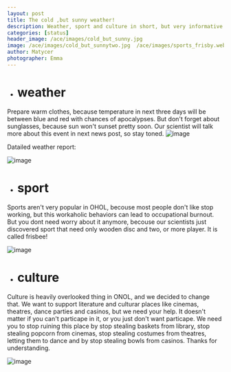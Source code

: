```yaml
---
layout: post
title: The cold ,but sunny weather!
description: Weather, sport and culture in short, but very informative post.
categories: [status]
header_image: /ace/images/cold_but_sunny.jpg
image: /ace/images/cold_but_sunnytwo.jpg  /ace/images/sports_frisby.webp /ace/images/weather_1.webp /ace/images/creaper.webp
author: Matycer
photographer: Emma
---
```


* # weather

Prepare warm clothes, because temperature in next three days will be between blue and red with chances of apocalypses. But don't forget about sunglasses, because sun won't sunset pretty soon. Our scientist will talk more about this event in next news post, so stay toned.
![image](/ace/images/weather_1.webp)

Datailed weather report:

![image](/ace/images/cold_but_sunnytwo.jpg)

* # sport
Sports aren't very popular in OHOL, becouse most people don't like stop working, but this workaholic behaviors can lead to occupational burnout. But you dont need worry about it anymore, becouse our scientists just discovered sport that need only wooden disc and two, or more player. It is called frisbee!

![image](/ace/images/sports_frisby.webp)

* # culture
Culture is heavily overlooked thing in ONOL, and we decided to change that. We want to support literature and culturar places like cinemas, theatres, dance parties and casinos, but we need your help. It doesn't matter if you can't particape in it, or you just don't want particape. We need you to stop ruining this place by stop stealing baskets from library, stop stealing popcorn from cinemas, stop stealing costumes from theatres, letting them to dance and by stop stealing bowls from casinos. Thanks for understanding.

![image](/ace/images/creaper.webp)
